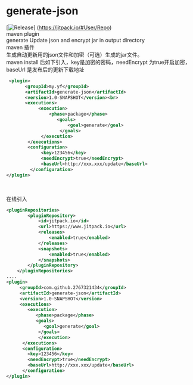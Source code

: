 # generate-json
[![Release](https://jitpack.io/v/User/Repo.svg)]
(https://jitpack.io/#User/Repo)
<br>
maven plugin<br>
generate Update json and encrypt jar in output directory<br>
maven 插件<br>
生成自动更新用的json文件和加密（可选）生成的jar文件。<br>
maven install 后如下引入，key是加密的密码，needEncrypt 为true开启加密，baseUrl 是发布后的更新下载地址<br>
```xml
 <plugin>
       <groupId>my.yf</groupId>
       <artifactId>generate-json</artifactId>
       <version>1.0-SNAPSHOT</version><br>
       <executions>
            <execution>
                <phase>package</phase>
                   <goals>
                       <goal>generate</goal>
                    </goals>
             </execution>
        </executions>
        <configuration>
             <key>123456</key>
             <needEncrypt>true</needEncrypt>
             <baseUrl>http://xxx.xxx/update</baseUrl>
         </configuration>
</plugin>
```
<br>

在线引入
<br>

```xml
<pluginRepositories>
        <pluginRepository>
            <id>jitpack.io</id>
            <url>https://www.jitpack.io</url>
            <releases>
                <enabled>true</enabled>
            </releases>
            <snapshots>
                <enabled>true</enabled>
            </snapshots>
        </pluginRepository>
    </pluginRepositories>
....
<plugin>
     <groupId>com.github.2767321434</groupId>
     <artifactId>generate-json</artifactId>
     <version>1.0-SNAPSHOT</version>
     <executions>
        <execution>
           <phase>package</phase>
           <goals>
              <goal>generate</goal>
            </goals>
            </execution>
      </executions>
      <configuration>
        <key>123456</key>
        <needEncrypt>true</needEncrypt>
        <baseUrl>http://xxx.xxx/update</baseUrl>
      </configuration>
</plugin>
```
